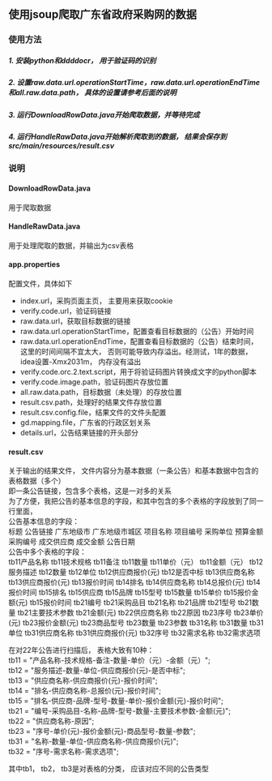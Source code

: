 ## 使用jsoup爬取广东省政府采购网的数据
### 使用方法
##### 1. 安装python和ddddocr， 用于验证码的识别
##### 2. 设置raw.data.url.operationStartTime，raw.data.url.operationEndTime和all.raw.data.path， 具体的设置请参考后面的说明
##### 3. 运行DownloadRowData.java开始爬取数据，并等待完成
##### 4. 运行HandleRawData.java开始解析爬取到的数据， 结果会保存到src/main/resources/result.csv

### 说明
#### DownloadRowData.java
用于爬取数据

#### HandleRawData.java
用于处理爬取的数据，并输出为csv表格

#### app.properties
配置文件，具体如下

* index.url，采购页面主页， 主要用来获取cookie
* verify.code.url，验证码链接
* raw.data.url，获取目标数据的链接
* raw.data.url.operationStartTime，配置查看目标数据的（公告）开始时间
* raw.data.url.operationEndTime，配置查看目标数据的（公告）结束时间，这里的时间间隔不宜太大， 否则可能导致内存溢出。经测试，1年的数据，idea设置-Xmx2031m， 内存没有溢出
* verify.code.orc.2.text.script，用于将验证码图片转换成文字的python脚本
* verify.code.image.path，验证码图片存放位置
* all.raw.data.path，目标数据（未处理）的存放位置
* result.csv.path，处理好的结果文件存放位置
* result.csv.config.file，结果文件的文件头配置
* gd.mapping.file，广东省的行政区划关系
* details.url，公告结果链接的开头部分

#### result.csv
关于输出的结果文件， 文件内容分为基本数据（一条公告）和基本数据中包含的表格数据（多个）\
即一条公告链接，包含多个表格，这是一对多的关系\
为了方便，我把公告的基本信息的字段，和其中包含的多个表格的字段放到了同一行里面，\
公告基本信息的字段：\
标题	公告链接	广东地级市	广东地级市城区	项目名称	项目编号	采购单位	预算金额	采购编号	成交供应商	成交金额	公告日期\
公告中多个表格的字段：\
tb11产品名称	tb11技术规格	tb11备注	tb11数量	tb11单价（元）	tb11金额（元）	tb12服务描述	tb12数量	tb12单位	tb12供应商报价(元)	tb12是否中标	tb13供应商名称	tb13供应商报价(元)	tb13报价时间	tb14排名	tb14供应商名称	tb14总报价(元)	tb14报价时间	tb15排名	tb15供应商	tb15品牌	tb15型号	tb15数量	tb15单价	tb15报价金额(元)	tb15报价时间	tb21编号	tb21采购品目	tb21名称	tb21品牌	tb21型号	tb21数量	tb21主要技术参数	tb21金额(元)	tb22供应商名称	tb22原因	tb23序号	tb23单价(元)	tb23报价金额(元)	tb23商品型号	tb23数量	tb23参数	tb31名称	tb31数量	tb31单位	tb31供应商名称	tb31供应商报价(元)	tb32序号	tb32需求名称	tb32需求选项

在对22年公告进行扫描后， 表格大致有10种：\
tb11 = "产品名称-技术规格-备注-数量-单价（元）-金额（元）";\
tb12 = "服务描述-数量-单位-供应商报价(元)-是否中标";\
tb13 = "供应商名称-供应商报价(元)-报价时间";\
tb14 = "排名-供应商名称-总报价(元)-报价时间";\
tb15 = "排名-供应商-品牌-型号-数量-单价-报价金额(元)-报价时间";\
tb21 = "编号-采购品目-名称-品牌-型号-数量-主要技术参数-金额(元)";\
tb22 = "供应商名称-原因";\
tb23 = "序号-单价(元)-报价金额(元)-商品型号-数量-参数";\
tb31 = "名称-数量-单位-供应商名称-供应商报价(元)";\
tb32 = "序号-需求名称-需求选项";

其中tb1， tb2， tb3是对表格的分类， 应该对应不同的公告类型
